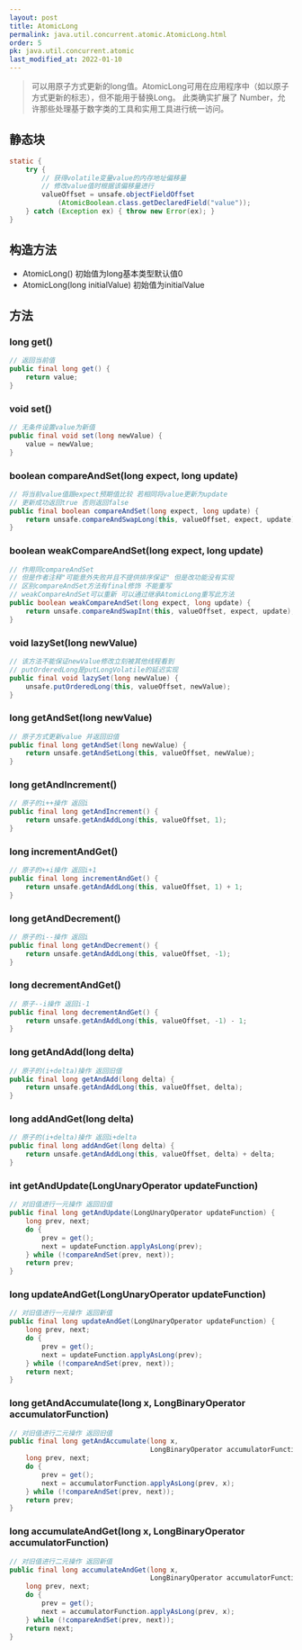 ```yaml
---
layout: post
title: AtomicLong
permalink: java.util.concurrent.atomic.AtomicLong.html
order: 5
pk: java.util.concurrent.atomic
last_modified_at: 2022-01-10
---
```

> 可以用原子方式更新的long值。AtomicLong可用在应用程序中（如以原子方式更新的标志），但不能用于替换Long。
> 此类确实扩展了 Number，允许那些处理基于数字类的工具和实用工具进行统一访问。

## 静态块
```java
static {
    try {
        // 获得volatile变量value的内存地址偏移量
        // 修改value值时根据该偏移量进行
        valueOffset = unsafe.objectFieldOffset
            (AtomicBoolean.class.getDeclaredField("value"));
    } catch (Exception ex) { throw new Error(ex); }
}
```

## 构造方法
- AtomicLong() 初始值为long基本类型默认值0  
- AtomicLong(long initialValue) 初始值为initialValue  

## 方法
### long get()
```java
// 返回当前值
public final long get() {
    return value;
}
```

### void set()
```java
// 无条件设置value为新值
public final void set(long newValue) {
    value = newValue;
}
```

### boolean compareAndSet(long expect, long update)
```java
// 将当前value值跟expect预期值比较 若相同将value更新为update
// 更新成功返回true 否则返回false
public final boolean compareAndSet(long expect, long update) {
    return unsafe.compareAndSwapLong(this, valueOffset, expect, update);
}
```

### boolean weakCompareAndSet(long expect, long update)
```java
// 作用同compareAndSet 
// 但是作者注释"可能意外失败并且不提供排序保证" 但是改功能没有实现 
// 区别compareAndSet方法有final修饰 不能重写
// weakCompareAndSet可以重新 可以通过继承AtomicLong重写此方法
public boolean weakCompareAndSet(long expect, long update) {
    return unsafe.compareAndSwapInt(this, valueOffset, expect, update);
}
```

### void lazySet(long newValue)
```java
// 该方法不能保证newValue修改立刻被其他线程看到
// putOrderedLong是putLongVolatile的延迟实现
public final void lazySet(long newValue) {
    unsafe.putOrderedLong(this, valueOffset, newValue);
}
```

### long getAndSet(long newValue)
```java
// 原子方式更新value 并返回旧值
public final long getAndSet(long newValue) {
    return unsafe.getAndSetLong(this, valueOffset, newValue);
}
```

### long getAndIncrement()
```java
// 原子的i++操作 返回i
public final long getAndIncrement() {
    return unsafe.getAndAddLong(this, valueOffset, 1);
}
```

### long incrementAndGet()
```java
// 原子的++i操作 返回i+1
public final long incrementAndGet() {
    return unsafe.getAndAddLong(this, valueOffset, 1) + 1;
}
```

### long getAndDecrement()
```java
// 原子的i--操作 返回i
public final long getAndDecrement() {
    return unsafe.getAndAddLong(this, valueOffset, -1);
}
```

### long decrementAndGet()
```java
// 原子--i操作 返回i-1
public final long decrementAndGet() {
    return unsafe.getAndAddLong(this, valueOffset, -1) - 1;
}
```

### long getAndAdd(long delta)
```java
// 原子的(i+delta)操作 返回旧值
public final long getAndAdd(long delta) {
    return unsafe.getAndAddLong(this, valueOffset, delta);
}
```

### long addAndGet(long delta)
```java
// 原子的(i+delta)操作 返回i+delta
public final long addAndGet(long delta) {
    return unsafe.getAndAddLong(this, valueOffset, delta) + delta;
}
```

### int getAndUpdate(LongUnaryOperator updateFunction)
```java
// 对旧值进行一元操作 返回旧值
public final long getAndUpdate(LongUnaryOperator updateFunction) {
    long prev, next;
    do {
        prev = get();
        next = updateFunction.applyAsLong(prev);
    } while (!compareAndSet(prev, next));
    return prev;
}
```

### long updateAndGet(LongUnaryOperator updateFunction)
```java
// 对旧值进行一元操作 返回新值
public final long updateAndGet(LongUnaryOperator updateFunction) {
    long prev, next;
    do {
        prev = get();
        next = updateFunction.applyAsLong(prev);
    } while (!compareAndSet(prev, next));
    return next;
}
```

### long getAndAccumulate(long x, LongBinaryOperator accumulatorFunction)
```java
// 对旧值进行二元操作 返回旧值
public final long getAndAccumulate(long x,
                                   LongBinaryOperator accumulatorFunction) {
    long prev, next;
    do {
        prev = get();
        next = accumulatorFunction.applyAsLong(prev, x);
    } while (!compareAndSet(prev, next));
    return prev;
}
```

### long accumulateAndGet(long x, LongBinaryOperator accumulatorFunction)
```java
// 对旧值进行二元操作 返回新值
public final long accumulateAndGet(long x,
                                   LongBinaryOperator accumulatorFunction) {
    long prev, next;
    do {
        prev = get();
        next = accumulatorFunction.applyAsLong(prev, x);
    } while (!compareAndSet(prev, next));
    return next;
}
```
